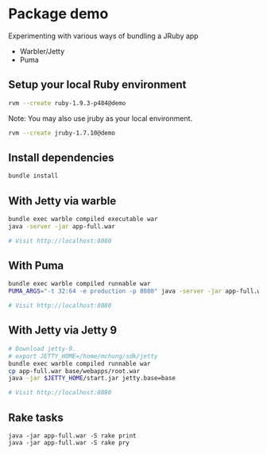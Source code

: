 # Package demo

Experimenting with various ways of bundling a JRuby app

- Warbler/Jetty
- Puma

## Setup your local Ruby environment
```bash
rvm --create ruby-1.9.3-p484@demo
```

Note: You may also use jruby as your local environment.
```bash
rvm --create jruby-1.7.10@demo
```

## Install dependencies
```bash
bundle install
```

## With Jetty via warble
```bash
bundle exec warble compiled executable war
java -server -jar app-full.war

# Visit http://localhost:8080
```

## With Puma
```bash
bundle exec warble compiled runnable war
PUMA_ARGS="-t 32:64 -e production -p 8080" java -server -jar app-full.war -S rake puma

# Visit http://localhost:8080
```

## With Jetty via Jetty 9
```bash
# Download jetty-9.
# export JETTY_HOME=/home/mchung/sdk/jetty
bundle exec warble compiled runnable war
cp app-full.war base/webapps/root.war
java -jar $JETTY_HOME/start.jar jetty.base=base

# Visit http://localhost:8080
```

## Rake tasks
```
java -jar app-full.war -S rake print
java -jar app-full.war -S rake pry
```